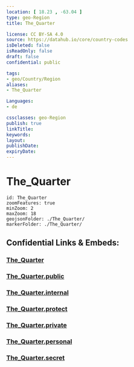 ```yaml
---
location: [ 18.23 , -63.04 ] 
type: geo-Region
title: The_Quarter

license: CC BY-SA 4.0
source: https://datahub.io/core/country-codes
isDeleted: false
isReadOnly: false
draft: false
confidential: public

tags:
- geo/Country/Region
aliases:
- The_Quarter

Languages:
- de

cssclasses: geo-Region
publish: true
linkTitle: 
keywords: 
layout: 
publishDate: 
expiryDate: 
---
```


# The_Quarter

```leaflet
id: The_Quarter
zoomFeatures: true 
minZoom: 2 
maxZoom: 18
geojsonFolder: ./The_Quarter/
markerFolder: ./The_Quarter/
```


## Confidential Links & Embeds: 

### [The_Quarter](/_Standards/Earth/Continent/America~Caribbean/Anguilla/Counties~Anguilla/The_Quarter.md) 

### [The_Quarter.public](/_public/Earth/Continent/America~Caribbean/Anguilla/Counties~Anguilla/The_Quarter.public.md) 

### [The_Quarter.internal](/_internal/Earth/Continent/America~Caribbean/Anguilla/Counties~Anguilla/The_Quarter.internal.md) 

### [The_Quarter.protect](/_protect/Earth/Continent/America~Caribbean/Anguilla/Counties~Anguilla/The_Quarter.protect.md) 

### [The_Quarter.private](/_private/Earth/Continent/America~Caribbean/Anguilla/Counties~Anguilla/The_Quarter.private.md) 

### [The_Quarter.personal](/_personal/Earth/Continent/America~Caribbean/Anguilla/Counties~Anguilla/The_Quarter.personal.md) 

### [The_Quarter.secret](/_secret/Earth/Continent/America~Caribbean/Anguilla/Counties~Anguilla/The_Quarter.secret.md)

